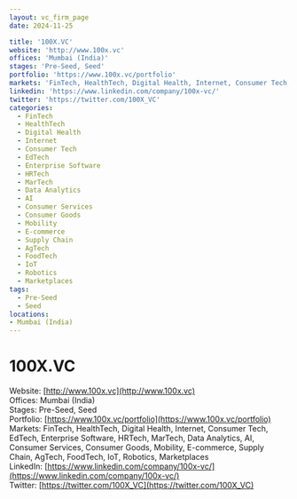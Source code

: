 ```yaml
---
layout: vc_firm_page
date: 2024-11-25

title: '100X.VC'
website: 'http://www.100x.vc'
offices: 'Mumbai (India)'
stages: 'Pre-Seed, Seed'
portfolio: 'https://www.100x.vc/portfolio'
markets: 'FinTech, HealthTech, Digital Health, Internet, Consumer Tech, EdTech, Enterprise Software, HRTech, MarTech, Data Analytics, AI, Consumer Services, Consumer Goods, Mobility, E-commerce, Supply Chain, AgTech, FoodTech, IoT, Robotics, Marketplaces'
linkedin: 'https://www.linkedin.com/company/100x-vc/'
twitter: 'https://twitter.com/100X_VC'
categories:
  - FinTech
  - HealthTech
  - Digital Health
  - Internet
  - Consumer Tech
  - EdTech
  - Enterprise Software
  - HRTech
  - MarTech
  - Data Analytics
  - AI
  - Consumer Services
  - Consumer Goods
  - Mobility
  - E-commerce
  - Supply Chain
  - AgTech
  - FoodTech
  - IoT
  - Robotics
  - Marketplaces
tags:
  - Pre-Seed
  - Seed
locations:
- Mumbai (India)
---
```


# 100X.VC
Website: [http://www.100x.vc](http://www.100x.vc)  
Offices: Mumbai (India)  
Stages: Pre-Seed, Seed  
Portfolio: [https://www.100x.vc/portfolio](https://www.100x.vc/portfolio)  
Markets: FinTech, HealthTech, Digital Health, Internet, Consumer Tech, EdTech, Enterprise Software, HRTech, MarTech, Data Analytics, AI, Consumer Services, Consumer Goods, Mobility, E-commerce, Supply Chain, AgTech, FoodTech, IoT, Robotics, Marketplaces  
LinkedIn: [https://www.linkedin.com/company/100x-vc/](https://www.linkedin.com/company/100x-vc/)  
Twitter: [https://twitter.com/100X_VC](https://twitter.com/100X_VC)  
